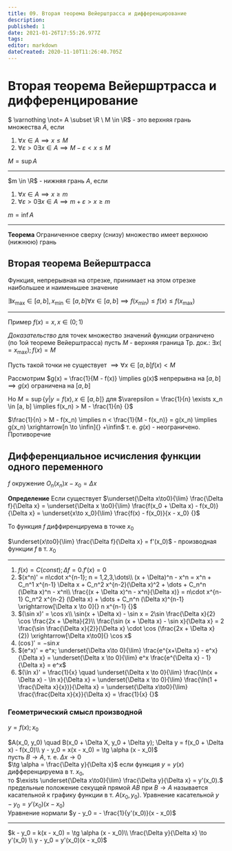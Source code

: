 ```yaml
---
title: 09. Вторая теорема Вейерштрасса и дифференцирование
description: 
published: 1
date: 2021-01-26T17:55:26.977Z
tags: 
editor: markdown
dateCreated: 2020-11-10T11:26:40.705Z
---
```


# Вторая теорема Вейершртрасса и дифференцирование

$
\varnothing \not= A \subset \R \\
M \in \R$ - это верхняя грань множества $A$, если
1. $\forall x \in A \implies x \le M$
2. $\forall \varepsilon > 0 \exists x \in A \implies M - \varepsilon < x \le M$

$M = \sup A$

---

$m \in \R$ - нижняя грань $A$, если
1. $\forall x \in A \implies x \ge m$
2. $\forall \varepsilon > 0 \exists x \in A \implies m + \varepsilon > x \ge m$

$m = \inf A$

---

**Теорема** Ограниченное сверху (снизу) множество имеет верхнюю (нижнюю) грань

## Вторая теорема Вейерштрасса
Функция, непрерывная на отрезке, принимает на этом отрезке наибольшее и наименьшее значение

$\exists x_{\max} \in [a, b], x_{\min} \in [a, b] \forall x \in [a, b] \implies f(x_{\min}) \le f(x) \le f(x_{\max})$

---

Пример $f(x) = x, x \in (0; 1)$

*Доказательство* для точек множество значений функции ограничено  (по 1ой теореме Вейерштрасса) пусть $M$ - верхняя граница Тр. док.: $\exists x (=x_{\max}); f(x) = M$

Пусть такой точки не существует $\implies \forall x \in [a, b] f(x) < M$

Рассмотрим $g(x) = \frac{1}{M - f(x)} \implies g(x)$ непрерывна на $[a, b] \implies g(x)$ ограничена на $[a, b]$

Но $M = \sup \{y| y = f(x), x \in [a, b]\}$ для $\varepsilon = \frac{1}{n} \exists x_n \in [a, b] \implies f(x_n) > M - \frac{1}{n} {}$

$\frac{1}{n} > M - f(x_n) \implies n < \frac{1}{M - f(x_n)} = g(x_n) \implies g(x_n) \xrightarrow[n \to \infin]{} +\infin$ т. е. $g(x)$ - неограничено. Противоречие

## Дифференциальное исчисления функции одного переменного

$f$ окружение $O_n (x_n) x - x_0 = \Delta x$

**Определение** Если существует $\underset{\Delta x\to0}{\lim} \frac{\Delta f}{\Delta x} = \underset{\Delta x \to0}{\lim} \frac{f(x_0 + \Delta x) - f(x_0)}{\Delta x} = \underset{x\to x_0}{\lim} \frac{f(x) - f(x_0)}{x - x_0} {}$

То функция $f$ диффиренцируема в точке $x_0$

$\underset{x\to0}{\lim} \frac{\Delta f}{\Delta x} = f'(x_0)$ - производная функции $f$ в т. $x_0$

---

1. $f(x) = C(const); \Delta f= 0. f'(x) = 0$
2. $(x^n)' = n\cdot x^{n-1}; n = 1,2,3,\dots\\
(x + \Delta)^n - x^n = x^n + C_n^1 x^{n-1} \Delta x + C_n^2 x^{n-2}(\Delta x)^2 + \dots + C_n^n (\Delta x)^n - x^n\\
\frac{(x + \Delta x)^n - x^n}{\Delta x)} = n\cdot x^{n-1} C_n^2 x^{n-2} (\Delta x) + \dots + C_n^n (\Delta x)^{n-1} \xrightarrow[\Delta x \to 0]{} n x^{n-1} {}$
3. $(\sin x)' = \cos x\\
\sin(x + \Delta x) - \sin x = 2\sin \frac{\Delta x}{2} \cos \frac{2x + \Delta}{2}\\
\frac{\sin (x + \Delta x) - \sin x}{\Delta x} = 2 \frac{\sin \frac{\Delta x}{2}}{\Delta x} \cdot \cos (\frac{2x + \Delta x}{2}) \xrightarrow[\Delta x\to0]{} \cos x$
4. $(\cos)' = -\sin x$
5. $(e^x)' = e^x; \underset{\Delta x\to 0}{\lim} \frac{e^{x+\Delta x} - e^x}{\Delta x} = \underset{\Delta x \to 0}{\lim} e^x \frac{e^{\Delta x} - 1}{\Delta x} = e^x$
6. $(\ln x)' = \frac{1}{x} \quad \underset{\Delta x \to 0}{\lim} \frac{\ln(x + \Delta x) - \ln x}{\Delta x} = \underset{\Delta x \to 0}{\lim} \frac{\ln(1 + \frac{\Delta x}{x})}{\Delta x} = \underset{\Delta x\to0}{\lim} \frac{\frac{Delta x}{x}}{\Delta x} = \frac{1}{x} {}$

### Геометрический смысл производной
$y = f(x); x_0$

$A(x_0, y_0) \quad B(x_0 + \Delta X, y_0 + \Delta y); \Delta y = f(x_0 + \Delta x) - f(x_0)\\
y - y_0 = x(x - x_0) = \tg \alpha (x - x_0)$\
пусть $B \to A$, т. е. $\Delta x \to 0$\
$\tg \alpha = \frac{\Delta y}{\Delta x}$ если функция $y = y(x)$ дифференцируема в т. $x_0$,\
то $\exists \underset{\Delta x\to0}{\lim} \frac{\Delta y}{\Delta x} = y'(x_0).$ предельные положение секущей прямой $AB$ при $B \to A$ называется касательной к графику функции в т. $A(x_0, y_0)$. Уравнение касательной $y - y_0 = y'(x_0)(x - x_0)$\
Уравнение нормали $y - y_0 = - \frac{1}{y'(x_0)}(x - x_0)$

---

$k - y_0 = k(x - x_0) = \tg \alpha (x - x_0)\\
\frac{\Delta y}{\Delta x} \to y'(x_0) \\
y - y_0 = y'(x_0)(x - x_0)$
